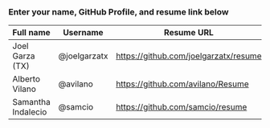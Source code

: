 ### Enter your name, GitHub Profile, and resume link below

| Full name          | Username     | Resume URL                            |
|--------------------|--------------|---------------------------------------|
| Joel Garza (TX)    | @joelgarzatx | https://github.com/joelgarzatx/resume |
| Alberto Vilano     | @avilano     | https://github.com/avilano/Resume     |
| Samantha Indalecio | @samcio      | https://github.com/samcio/resume      |
